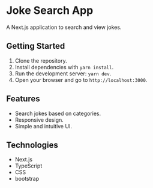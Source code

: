 # Joke Search App

A Next.js application to search and view jokes.

## Getting Started

1. Clone the repository.
2. Install dependencies with `yarn install`.
3. Run the development server: `yarn dev`.
4. Open your browser and go to `http://localhost:3000`.

## Features

- Search jokes based on categories.
- Responsive design.
- Simple and intuitive UI.

## Technologies

- Next.js
- TypeScript
- CSS
- bootstrap

